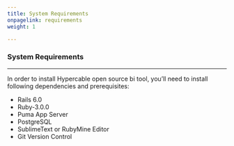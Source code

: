 ```yaml
---
title: System Requirements
onpagelink: requirements
weight: 1

---
```


### **System Requirements**
-------------------

In order to install Hypercable open source bi tool, you’ll need to install following dependencies and prerequisites:

*   Rails 6.0
*   Ruby-3.0.0
*   Puma App Server
*   PostgreSQL
*   SublimeText or RubyMine Editor
*   Git Version Control
